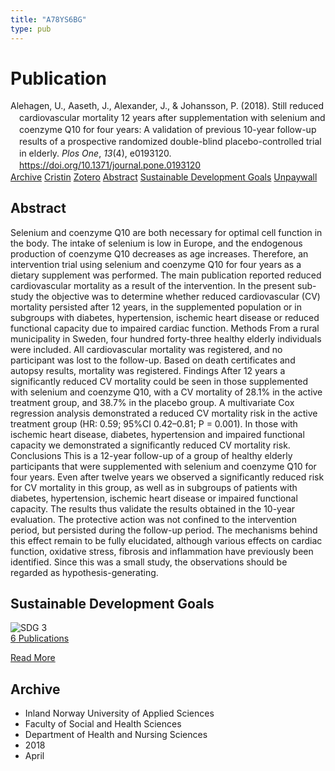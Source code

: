 ```yaml
---
title: "A78YS6BG"
type: pub
---
```

<h1>Publication</h1>
<article id="csl-bib-container-A78YS6BG" class="csl-bib-container">
  <div class="csl-bib-body" style="line-height: 1.35; padding-left: 1em; text-indent:-1em;">
  <div class="csl-entry">Alehagen, U., Aaseth, J., Alexander, J., &amp; Johansson, P. (2018). Still reduced cardiovascular mortality 12 years after supplementation with selenium and coenzyme Q10 for four years: A validation of previous 10-year follow-up results of a prospective randomized double-blind placebo-controlled trial in elderly. <i>Plos One</i>, <i>13</i>(4), e0193120. <a href="https://doi.org/10.1371/journal.pone.0193120">https://doi.org/10.1371/journal.pone.0193120</a></div>
</div>
  <div class="csl-bib-buttons">
    <a href="#taxonomy-article-A78YS6BG" class="csl-bib-button">Archive</a>
    <a href="https://app.cristin.no/results/show.jsf?id=1581013" alt="Cristin URL" class="csl-bib-button">Cristin</a>
    <a href="http://zotero.org/groups/5402882/items/A78YS6BG" alt="Zotero URL" class="csl-bib-button">Zotero</a>
    <a href="#abstract-article-A78YS6BG" class="csl-bib-button">Abstract</a>
    <a href="#sdg-article-A78YS6BG" class="csl-bib-button">Sustainable Development Goals</a>
    <a href="https://journals.plos.org/plosone/article/file?id=10.1371/journal.pone.0193120&amp;type=printable" class="csl-bib-button">Unpaywall</a>
  </div>
  <div id="csl-bib-meta-container-A78YS6BG"></div>
</article>
<div id="csl-bib-meta-A78YS6BG" class="csl-bib-meta">
  <article id="abstract-article-A78YS6BG" class="abstract-article">
    <h1>Abstract</h1>
    Selenium and coenzyme Q10 are both necessary for optimal cell function in the body. The intake of selenium is low in Europe, and the endogenous production of coenzyme Q10 decreases as age increases. Therefore, an intervention trial using selenium and coenzyme Q10 for four years as a dietary supplement was performed. The main publication reported reduced cardiovascular mortality as a result of the intervention. In the present sub-study the objective was to determine whether reduced cardiovascular (CV) mortality persisted after 12 years, in the supplemented population or in subgroups with diabetes, hypertension, ischemic heart disease or reduced functional capacity due to impaired cardiac function. Methods From a rural municipality in Sweden, four hundred forty-three healthy elderly individuals were included. All cardiovascular mortality was registered, and no participant was lost to the follow-up. Based on death certificates and autopsy results, mortality was registered. Findings After 12 years a significantly reduced CV mortality could be seen in those supplemented with selenium and coenzyme Q10, with a CV mortality of 28.1% in the active treatment group, and 38.7% in the placebo group. A multivariate Cox regression analysis demonstrated a reduced CV mortality risk in the active treatment group (HR: 0.59; 95%CI 0.42–0.81; P = 0.001). In those with ischemic heart disease, diabetes, hypertension and impaired functional capacity we demonstrated a significantly reduced CV mortality risk. Conclusions This is a 12-year follow-up of a group of healthy elderly participants that were supplemented with selenium and coenzyme Q10 for four years. Even after twelve years we observed a significantly reduced risk for CV mortality in this group, as well as in subgroups of patients with diabetes, hypertension, ischemic heart disease or impaired functional capacity. The results thus validate the results obtained in the 10-year evaluation. The protective action was not confined to the intervention period, but persisted during the follow-up period. The mechanisms behind this effect remain to be fully elucidated, although various effects on cardiac function, oxidative stress, fibrosis and inflammation have previously been identified. Since this was a small study, the observations should be regarded as hypothesis-generating.
  </article>
  <article id="sdg-article-A78YS6BG" class="sdg-article">
    <h1>Sustainable Development Goals</h1>
    <div class="sdg-container"><div id="sdg3" class="sdg"> <img src="{{< params subfolder >}}images/sdg/sdg03_en.png" class="image" alt="SDG 3"> <div class="sdg-overlay"> <a href="{{< params subfolder >}}en/archive/?sdg=3#archive" class="sdg-publication-count"><span>6</span> Publications</a> <p><a href="https://sdgs.un.org/goals/goal3" class="sdg-read-more">Read More</a></p> </div> </div></div>
  </article>
  <article id="taxonomy-article-A78YS6BG" class="taxonomy-article">
    <h1>Archive</h1>
    <ul>
      <li>Inland Norway University of Applied Sciences</li>
      <li>Faculty of Social and Health Sciences</li>
      <li>Department of Health and Nursing Sciences</li>
      <li>2018</li>
      <li>April</li>
    </ul>
  </article>
</div>
